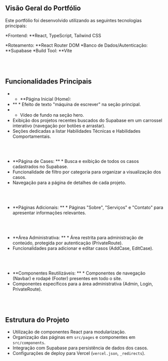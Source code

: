 ## Visão Geral do Portfólio 
Este portfólio foi desenvolvido utilizando as seguintes tecnologias principais: 

*Frontend:
**React, TypeScript, Tailwind CSS

*Roteamento:
**React Router DOM
*Banco de Dados/Autenticação:
**Supabase
*Build Tool:
**Vite 

<br><br>
## Funcionalidades Principais
* * **Página Inicial (Home):
* ** * Efeito de texto "máquina de escrever" na seção principal.
* * Vídeo de fundo na seção hero. 
* Exibição dos projetos recentes buscados do Supabase em um carrossel interativo (navegação por botões e arrastar). 
* Seções dedicadas a listar Habilidades Técnicas e Habilidades Comportamentais. 

<br><br>
* **Página de Cases:
** * Busca e exibição de todos os casos cadastrados no Supabase. 
* Funcionalidade de filtro por categoria para organizar a visualização dos casos. 
* Navegação para a página de detalhes de cada projeto. 

<br><br>
* **Páginas Adicionais:
** * Páginas "Sobre", "Serviços" e "Contato" para apresentar informações relevantes. 

<br><br>
* **Área Administrativa:
** * Área restrita para administração de conteúdo, protegida por autenticação (PrivateRoute). 
* Funcionalidades para adicionar e editar casos (AddCase, EditCase). 

<br><br>
* **Componentes Reutilizáveis:
** * Componentes de navegação (Navbar) e rodapé (Footer) presentes em todo o site. 
* Componentes específicos para a área administrativa (Admin, Login, PrivateRoute). 

<br><br>
## Estrutura do Projeto 
* Utilização de componentes React para modularização. 
* Organização das páginas em `src/pages` e componentes em `src/components`. 
* Integração com Supabase para persistência de dados dos casos. 
* Configurações de deploy para Vercel (`vercel.json`, `_redirects`).

